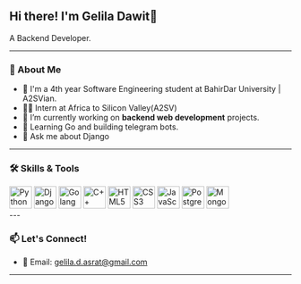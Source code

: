 ## Hi there! I'm Gelila Dawit👋

A Backend Developer.


---

### 🌟 About Me
- 🏫 I'm a 4th year Software Engineering student at BahirDar University | A2SVian.
- 👩‍💼 Intern at Africa to Silicon Valley(A2SV)
- 🔭 I’m currently working on **backend web development** projects.
- 🌱 Learning Go and building telegram bots.
- 💬 Ask me about Django
---

### 🛠️ Skills & Tools
<div>
<img src="https://cdn.jsdelivr.net/gh/devicons/devicon/icons/python/python-original.svg" alt="Python" width="40" height="40"/>
<img src="https://cdn.jsdelivr.net/gh/devicons/devicon/icons/django/django-plain.svg" alt="Django" width="40" height="40"/> 
<img src="https://cdn.jsdelivr.net/gh/devicons/devicon/icons/go/go-original.svg" alt="Golang" width="40" height="40"/>
<img src="https://cdn.jsdelivr.net/gh/devicons/devicon/icons/cplusplus/cplusplus-original.svg" alt="C++" width="40" height="40"/>
<img src="https://cdn.jsdelivr.net/gh/devicons/devicon/icons/html5/html5-original.svg" alt="HTML5" width="40" height="40"/>
<img src="https://cdn.jsdelivr.net/gh/devicons/devicon/icons/css3/css3-original.svg" alt="CSS3" width="40" height="40"/>
<img src="https://cdn.jsdelivr.net/gh/devicons/devicon/icons/javascript/javascript-original.svg" alt="JavaScript" width="40" height="40"/>
<img src="https://cdn.jsdelivr.net/gh/devicons/devicon/icons/postgresql/postgresql-original.svg" alt="PostgreSQL" width="40" height="40"/>
<img src="https://cdn.jsdelivr.net/gh/devicons/devicon/icons/mongodb/mongodb-original.svg" alt="MongoDB" width="40" height="40"/>
</div>
---

### 📫 Let's Connect! 
- 📧 Email: gelila.d.asrat@gmail.com

---



<!--
**Geliladawit/Geliladawit** is a ✨ _special_ ✨ repository because its `README.md` (this file) appears on your GitHub profile.

Here are some ideas to get you started:

- 🔭 I’m currently working on ...
- 🌱 I’m currently learning ...
- 👯 I’m looking to collaborate on ...
- 🤔 I’m looking for help with ...
- 💬 Ask me about ...
- 📫 How to reach me: ...
- 😄 Pronouns: ...
- ⚡ Fun fact: ...
-->
